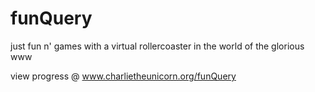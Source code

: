 funQuery
========

just fun n' games with a virtual rollercoaster in the world of the glorious www

view progress @ www.charlietheunicorn.org/funQuery

